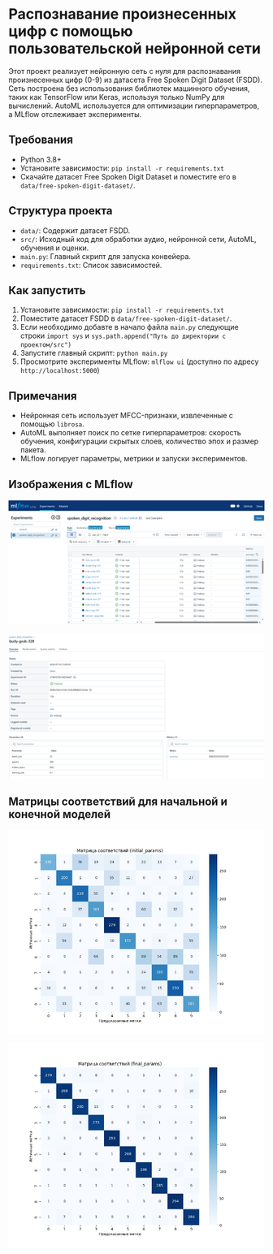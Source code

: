 # Распознавание произнесенных цифр с помощью пользовательской нейронной сети

Этот проект реализует нейронную сеть с нуля для распознавания произнесенных цифр (0-9) из датасета Free Spoken Digit Dataset (FSDD). Сеть построена без использования библиотек машинного обучения, таких как TensorFlow или Keras, используя только NumPy для вычислений. AutoML используется для оптимизации гиперпараметров, а MLflow отслеживает эксперименты.

## Требования
- Python 3.8+
- Установите зависимости: `pip install -r requirements.txt`
- Скачайте датасет Free Spoken Digit Dataset и поместите его в `data/free-spoken-digit-dataset/`.

## Структура проекта
- `data/`: Содержит датасет FSDD.
- `src/`: Исходный код для обработки аудио, нейронной сети, AutoML, обучения и оценки.
- `main.py`: Главный скрипт для запуска конвейера.
- `requirements.txt`: Список зависимостей.

## Как запустить
1. Установите зависимости: `pip install -r requirements.txt`
2. Поместите датасет FSDD в `data/free-spoken-digit-dataset/`.
3. Если необходимо добавте в начало файла `main.py` следующие строки `import sys` и `sys.path.append("Путь до директории с проектом/src")`
4. Запустите главный скрипт: `python main.py`
5. Просмотрите эксперименты MLflow: `mlflow ui` (доступно по адресу `http://localhost:5000`)

## Примечания
- Нейронная сеть использует MFCC-признаки, извлеченные с помощью `librosa`.
- AutoML выполняет поиск по сетке гиперпараметров: скорость обучения, конфигурации скрытых слоев, количество эпох и размер пакета.
- MLflow логирует параметры, метрики и запуски экспериментов.

## Изображения с MLflow

![Изображение с логами](1.png)

![Параметры одного эксперемента](2.png)

## Матрицы соответствий для начальной и конечной моделей 

![Матрица соответствий для начальных параметров](confusion_matrix_initial_params.png)

![Матрица соответствий для финальных параметров](confusion_matrix_final_params.png)